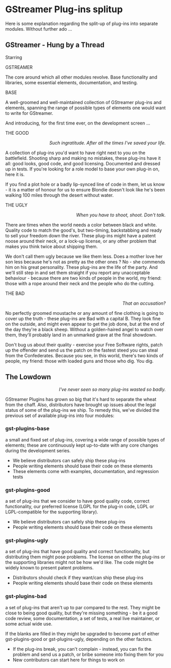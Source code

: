 # GStreamer Plug-ins splitup

Here is some explanation regarding the split-up of plug-ins into separate
modules.  Without further ado ...

## GStreamer - Hung by a Thread

Starring

  GSTREAMER


The core around which all other modules revolve.  Base functionality and
libraries, some essential elements, documentation, and testing.

  BASE

A well-groomed and well-maintained collection of GStreamer plug-ins and
elements, spanning the range of possible types of elements one would want
to write for GStreamer.


And introducing, for the first time ever, on the development screen ...

  THE GOOD

<div align="right"><i>Such ingratitude.  After all the times I've saved your life.</i></div>


A collection of plug-ins you'd want to have right next to you on the
battlefield.  Shooting sharp and making no mistakes, these plug-ins have it
all: good looks, good code, and good licensing.  Documented and dressed up
in tests.  If you're looking for a role model to base your own plug-in on,
here it is.

If you find a plot hole or a badly lip-synced line of code in them,
let us know - it is a matter of honour for us to ensure Blondie doesn't look
like he's been walking 100 miles through the desert without water.

  THE UGLY

<div align="right"><i>When you have to shoot, shoot.  Don't talk.</i></div>

There are times when the world needs a color between black and white.
Quality code to match the good's, but two-timing, backstabbing and ready to
sell your freedom down the river.  These plug-ins might have a patent noose
around their neck, or a lock-up license, or any other problem that makes you
think twice about shipping them.

We don't call them ugly because we like them less.  Does a mother love her
son less because he's not as pretty as the other ones ? No  - she commends
him on his great personality.  These plug-ins are the life of the party.
And we'll still step in and set them straight if you report any unacceptable
behaviour - because there are two kinds of people in the world, my friend:
those with a rope around their neck and the people who do the cutting.

  THE BAD


<div align="right"><i>That an accusation?</i></div>

No perfectly groomed moustache or any amount of fine clothing is going to
cover up the truth - these plug-ins are Bad with a capital B.
They look fine on the outside, and might even appear to get the job done, but
at the end of the day they're a black sheep. Without a golden-haired angel
to watch over them, they'll probably land in an unmarked grave at the final
showdown.

Don't bug us about their quality - exercise your Free Software rights,
patch up the offender and send us the patch on the fastest steed you can
steal from the Confederates. Because you see, in this world, there's two
kinds of people, my friend: those with loaded guns and those who dig.
You dig.

## The Lowdown

<div align="right"><i>I've never seen so many plug-ins wasted so badly.</i></div>

GStreamer Plugins has grown so big that it's hard to separate the wheat from
the chaff.  Also, distributors have brought up issues about the legal status
of some of the plug-ins we ship.  To remedy this, we've divided the previous
set of available plug-ins into four modules:

### gst-plugins-base

a small and fixed set of plug-ins, covering a wide range
of possible types of elements; these are continuously kept up-to-date
with any core changes during the development series.
* We believe distributors can safely ship these plug-ins
* People writing elements should base their code on these elements
* These elements come with examples, documentation, and regression tests

### gst-plugins-good

a set of plug-ins that we consider to have good quality
code, correct functionality, our preferred license (LGPL for the plug-in
code, LGPL or LGPL-compatible for the supporting library).
* We believe distributors can safely ship these plug-ins
* People writing elements should base their code on these elements

### gst-plugins-ugly

a set of plug-ins that have good quality and correct
functionality, but distributing them might pose problems.  The license
on either the plug-ins or the supporting libraries might not be how we'd
like. The code might be widely known to present patent problems.
* Distributors should check if they want/can ship these plug-ins
* People writing elements should base their code on these elements

### gst-plugins-bad

a set of plug-ins that aren't up to par compared to the
rest.  They might be close to being good quality, but they're missing
something - be it a good code review, some documentation, a set of tests,
a real live maintainer, or some actual wide use.

If the blanks are filled in they might be upgraded to become part of
either gst-plugins-good or gst-plugins-ugly, depending on the other factors.
* If the plug-ins break, you can't complain - instead, you can fix the
  problem and send us a patch, or bribe someone into fixing them for you
* New contributors can start here for things to work on